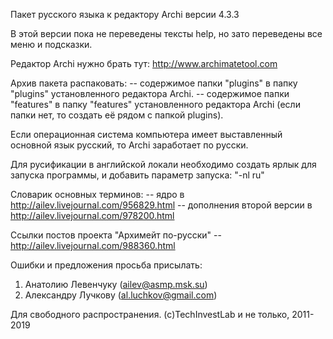 Пакет русского языка к редактору Archi версии 4.3.3


В этой версии пока не переведены тексты help, но зато переведены все меню и подсказки.

Редактор Archi нужно брать тут: http://www.archimatetool.com

Архив пакета распаковать:
-- содержимое папки "plugins" в папку "plugins" установленного редактора Archi. 
-- содержимое папки "features" в папку "features" установленного редактора Archi (если папки нет, то создать её рядом с папкой plugins).

Если операционная система компьютера имеет выставленный основной язык русский, то Archi заработает по русски.

Для русификации в английской локали необходимо создать ярлык для запуска программы, и добавить параметр запуска: "-nl ru"

Словарик основных терминов:
-- ядро в http://ailev.livejournal.com/956829.html
-- дополнения второй версии в http://ailev.livejournal.com/978200.html

Ссылки постов проекта "Архимейт по-русски" -- http://ailev.livejournal.com/988360.html

Ошибки и предложения просьба присылать:
 1. Анатолию Левенчуку (ailev@asmp.msk.su)
 1. Александру Лучкову (al.luchkov@gmail.com)


Для свободного распространения.
(с)TechInvestLab и не только, 2011-2019
